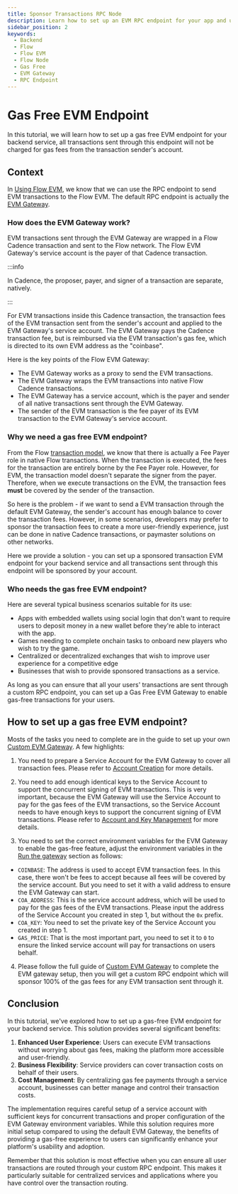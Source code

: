 ```yaml
---
title: Sponsor Transactions RPC Node
description: Learn how to set up an EVM RPC endpoint for your app and use it to sponsor all transactions for your users.
sidebar_position: 2
keywords:
  - Backend
  - Flow
  - Flow EVM
  - Flow Node
  - Gas Free
  - EVM Gateway
  - RPC Endpoint
---
```


# Gas Free EVM Endpoint

In this tutorial, we will learn how to set up a gas free EVM endpoint for your backend service, all transactions sent through this endpoint will not be charged for gas fees from the transaction sender's account.

## Context

In [Using Flow EVM], we know that we can use the RPC endpoint to send EVM transactions to the Flow EVM. The default RPC endpoint is actually the [EVM Gateway].

### How does the EVM Gateway work?

EVM transactions sent through the EVM Gateway are wrapped in a Flow Cadence transaction and sent to the Flow network. The Flow EVM Gateway's service account is the payer of that Cadence transaction.

:::info

In Cadence, the proposer, payer, and signer of a transaction are separate, natively.

:::

For EVM transactions inside this Cadence transaction, the transaction fees of the EVM transaction sent from the sender's account and applied to the EVM Gateway's service account.  The EVM Gateway pays the Cadence transaction fee, but is reimbursed via the EVM transaction's gas fee, which is directed to its own EVM address as the "coinbase".

Here is the key points of the Flow EVM Gateway:

- The EVM Gateway works as a proxy to send the EVM transactions.
- The EVM Gateway wraps the EVM transactions into native Flow Cadence transactions.
- The EVM Gateway has a service account, which is the payer and sender of all native transactions sent through the EVM Gateway.
- The sender of the EVM transaction is the fee payer of its EVM transaction to the EVM Gateway's service account.

### Why we need a gas free EVM endpoint?

From the Flow [transaction model], we know that there is actually a Fee Payer role in native Flow transactions. When the transaction is executed, the fees for the transaction are entirely borne by the Fee Payer role.  However, for EVM, the transaction model doesn't separate the signer from the payer. Therefore, when we execute transactions on the EVM, the transaction fees **must** be covered by the sender of the transaction.

So here is the problem - if we want to send a EVM transaction through the default EVM Gateway,  the sender's account has enough balance to cover the transaction fees. However, in some scenarios, developers may prefer to sponsor the transaction fees to create a more user-friendly experience, just can be done in native Cadence transactions, or paymaster solutions on other networks.

Here we provide a solution - you can set up a sponsored transaction EVM endpoint for your backend service and all transactions sent through this endpoint will be sponsored by your account.

### Who needs the gas free EVM endpoint?

Here are several typical business scenarios suitable for its use:

- Apps with embedded wallets using social login that don't want to require users to deposit money in a new wallet before they're able to interact with the app.
- Games needing to complete onchain tasks to onboard new players who wish to try the game.
- Centralized or decentralized exchanges that wish to improve user experience for a competitive edge
- Businesses that wish to provide sponsored transactions as a service.

As long as you can ensure that all your users' transactions are sent through a custom RPC endpoint, you can set up a Gas Free EVM Gateway to enable gas-free transactions for your users.

## How to set up a gas free EVM endpoint?

Mosts of the tasks you need to complete are in the guide to set up your own [Custom EVM Gateway].  A few highlights:

1. You need to prepare a Service Account for the EVM Gateway to cover all transaction fees. Please refer to [Account Creation] for more details.

2. You need to add enough identical keys to the Service Account to support the concurrent signing of EVM transactions. This is very important, because the EVM Gateway will use the Service Account to pay for the gas fees of the EVM transactions, so the Service Account needs to have enough keys to support the concurrent signing of EVM transactions. Please refer to [Account and Key Management] for more details.

3. You need to set the correct environment variables for the EVM Gateway to enable the gas-free feature, adjust the environment variables in the [Run the gateway] section as follows:

- `COINBASE`: The address is used to accept EVM transaction fees.  In this case, there won't be fees to accept because all fees will be covered by the service account. But you need to set it with a valid address to ensure the EVM Gateway can start.
- `COA_ADDRESS`: This is the service account address, which will be used to pay for the gas fees of the EVM transactions. Please input the address of the Service Account you created in step 1, but without the `0x` prefix.
- `COA_KEY`: You need to set the private key of the Service Account you created in step 1.
- `GAS_PRICE`: That is the most important part, you need to set it to `0` to ensure the linked service account will pay for transactions on users behalf.

4. Please follow the full guide of [Custom EVM Gateway] to complete the EVM gateway setup, then you will get a custom RPC endpoint which will sponsor 100% of the gas fees for any EVM transaction sent through it.

## Conclusion

In this tutorial, we've explored how to set up a gas-free EVM endpoint for your backend service. This solution provides several significant benefits:

1. **Enhanced User Experience**: Users can execute EVM transactions without worrying about gas fees, making the platform more accessible and user-friendly.
2. **Business Flexibility**: Service providers can cover transaction costs on behalf of their users.
3. **Cost Management**: By centralizing gas fee payments through a service account, businesses can better manage and control their transaction costs.

The implementation requires careful setup of a service account with sufficient keys for concurrent transactions and proper configuration of the EVM Gateway environment variables. While this solution requires more initial setup compared to using the default EVM Gateway, the benefits of providing a gas-free experience to users can significantly enhance your platform's usability and adoption.

Remember that this solution is most effective when you can ensure all user transactions are routed through your custom RPC endpoint. This makes it particularly suitable for centralized services and applications where you have control over the transaction routing.

[Using Flow EVM]: ../../evm/using.mdx
[EVM Gateway]: https://github.com/onflow/flow-evm-gateway
[transaction model]: ../../build/basics/transactions.md#Payer
[Custom EVM Gateway]: ../../networks/node-ops/evm-gateway/evm-gateway-setup.md
[Account Creation]: ../../networks/node-ops/evm-gateway/evm-gateway-setup.md#step-1---account-creation
[Account and Key Management]: ../../networks/node-ops/evm-gateway/evm-gateway-setup.md#account-and-key-management
[Run the gateway]: ../../networks/node-ops/evm-gateway/evm-gateway-setup.md#run-the-gateway
